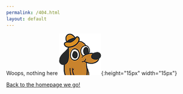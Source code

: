 ```yaml
---
permalink: /404.html
layout: default
---
```


Woops, nothing here ![smiley](images/fine.png){:height="15px" width="15px"}

[Back to the homepage we go!](index.md)
